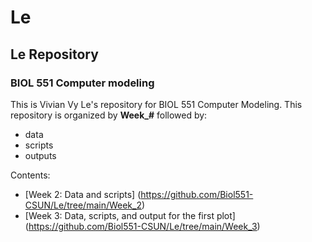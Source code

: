 # Le
## Le Repository
### BIOL 551 Computer modeling
This is Vivian Vy Le's repository for BIOL 551 Computer Modeling.
This repository is organized by **Week_#** followed by:
* data
* scripts
* outputs

Contents:
* [Week 2: Data and scripts] (https://github.com/Biol551-CSUN/Le/tree/main/Week_2)
* [Week 3: Data, scripts, and output for the first plot] (https://github.com/Biol551-CSUN/Le/tree/main/Week_3)
